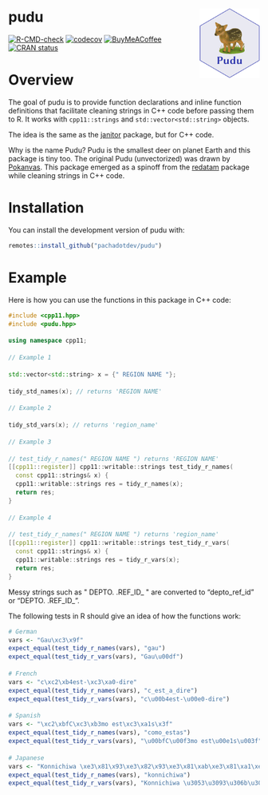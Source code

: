 
<!-- README.md is generated from README.Rmd. Please edit that file -->

# pudu <img src="man/figures/logo.svg" align="right" height="139" alt="" />

<!-- badges: start -->

[![R-CMD-check](https://github.com/pachadotdev/pudu/actions/workflows/R-CMD-check.yaml/badge.svg)](https://github.com/pachadotdev/pudu/actions/workflows/R-CMD-check.yaml)
[![codecov](https://codecov.io/gh/pachadotdev/pudu/graph/badge.svg?token=mWfiUCgfNu)](https://app.codecov.io/gh/pachadotdev/pudu)
[![BuyMeACoffee](https://raw.githubusercontent.com/pachadotdev/buymeacoffee-badges/main/bmc-donate-white.svg)](https://buymeacoffee.com/pacha)
[![CRAN
status](https://www.r-pkg.org/badges/version/pudu)](https://CRAN.R-project.org/package=pudu)
<!-- badges: end -->

# Overview

The goal of pudu is to provide function declarations and inline function
definitions that facilitate cleaning strings in C++ code before passing
them to R. It works with `cpp11::strings` and `std::vector<std::string>`
objects.

The idea is the same as the
[janitor](https://cran.r-project.org/package=janitor) package, but for
C++ code.

Why is the name Pudu? Pudu is the smallest deer on planet Earth and this
package is tiny too. The original Pudu (unvectorized) was drawn by
[Pokanvas](https://www.deviantart.com/pokanvas/art/Baby-Pudu-944226115).
This package emerged as a spinoff from the
[redatam](https://github.com/pachadotdev/open-redatam) package while
cleaning strings in C++ code.

# Installation

You can install the development version of pudu with:

``` r
remotes::install_github("pachadotdev/pudu")
```

# Example

Here is how you can use the functions in this package in C++ code:

``` cpp
#include <cpp11.hpp>
#include <pudu.hpp>

using namespace cpp11;

// Example 1

std::vector<std::string> x = {" REGION NAME "};

tidy_std_names(x); // returns 'REGION NAME'

// Example 2

tidy_std_vars(x); // returns 'region_name'

// Example 3

// test_tidy_r_names(" REGION NAME ") returns 'REGION NAME'
[[cpp11::register]] cpp11::writable::strings test_tidy_r_names(
  const cpp11::strings& x) {
  cpp11::writable::strings res = tidy_r_names(x);
  return res;
}

// Example 4

// test_tidy_r_names(" REGION NAME ") returns 'region_name'
[[cpp11::register]] cpp11::writable::strings test_tidy_r_vars(
  const cpp11::strings& x) {
  cpp11::writable::strings res = tidy_r_vars(x);
  return res;
}
```

Messy strings such as " DEPTO. .REF\_ID\_ " are converted to
“depto\_ref\_id” or “DEPTO. .REF\_ID\_”.

The following tests in R should give an idea of how the functions work:

``` r
# German
vars <- "Gau\xc3\x9f"
expect_equal(test_tidy_r_names(vars), "gau")
expect_equal(test_tidy_r_vars(vars), "Gau\u00df")

# French
vars <- "c\xc2\xb4est-\xc3\xa0-dire"
expect_equal(test_tidy_r_names(vars), "c_est_a_dire")
expect_equal(test_tidy_r_vars(vars), "c\u00b4est-\u00e0-dire")

# Spanish
vars <- "\xc2\xbfC\xc3\xb3mo est\xc3\xa1s\x3f"
expect_equal(test_tidy_r_names(vars), "como_estas")
expect_equal(test_tidy_r_vars(vars), "\u00bfC\u00f3mo est\u00e1s\u003f")

# Japanese
vars <- "Konnichiwa \xe3\x81\x93\xe3\x82\x93\xe3\x81\xab\xe3\x81\xa1\xe3\x81\xaf"
expect_equal(test_tidy_r_names(vars), "konnichiwa")
expect_equal(test_tidy_r_vars(vars), "Konnichiwa \u3053\u3093\u306b\u3061\u306f")
```
